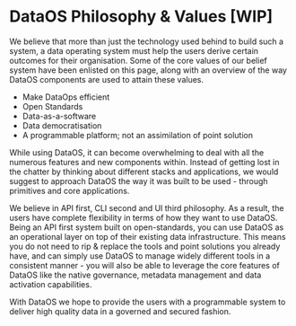 # DataOS Philosophy & Values [WIP]

We believe that more than just the technology used behind to build such a system, a data operating system must help the users derive certain outcomes for their organisation. Some of the core values of our belief system have been enlisted on this page, along with an overview of the way DataOS components are used to attain these values.

- Make DataOps efficient
- Open Standards
- Data-as-a-software
- Data democratisation
- A programmable platform; not an assimilation of point solution

While using DataOS, it can become overwhelming to deal with all the numerous features and new components within. Instead of getting lost in the chatter by thinking about different stacks and applications, we would suggest to approach DataOS the way it was built to be used - through primitives and core applications.

We believe in API first, CLI second and UI third philosophy. As a result, the users have complete flexibility in terms of how they want to use DataOS. Being an API first system built on open-standards, you can use DataOS as an operational layer on top of their existing data infrastructure. This means you do not need to rip & replace the tools and point solutions you already have, and can simply use DataOS to manage widely different tools in a consistent manner - you will also be able to leverage the core features of DataOS like the native governance, metadata management and data activation capabilities. 

With DataOS we hope to provide the users with a programmable system to deliver high quality data in a governed and secured fashion.